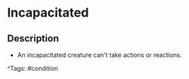 # Incapacitated

## Description

- An incapacitated creature can't take actions or reactions.

^Tags: #condition